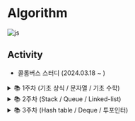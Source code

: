 # Algorithm
![js](https://img.shields.io/badge/JavaScript-F7DF1E?style=for-the-badge&logo=JavaScript&logoColor=white)
## Activity
- 콜롬버스 스터디 (2024.03.18 ~ )

<details>
<summary>
  📚 1주차 (기초 상식 / 문자열 / 기초 수학)
</summary>
  https://sootech-story.tistory.com/entry/1%EC%A3%BC%EC%B0%A8-%EA%B8%B0%EC%B4%88-%EC%83%81%EC%8B%9D-%EB%AC%B8%EC%9E%90%EC%97%B4-%EA%B8%B0%EC%B4%88-%EC%88%98%ED%95%99
</details>

<details>
<summary>
  📚 2주차 (Stack / Queue / Linked-list)
</summary>
  https://sootech-story.tistory.com/entry/2%EC%A3%BC%EC%B0%A8-Stack-Queue-Linked-list
</details>

<details>
<summary>
  📚 3주차 (Hash table / Deque / 투포인터)
</summary>
  [블로그 정리](https://sootech-story.tistory.com/entry/Algorithm-Hash-Table-Deque-%ED%88%AC%ED%8F%AC%EC%9D%B8%ED%84%B0)
</details>
